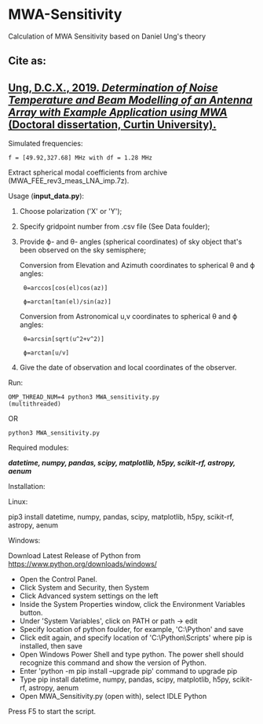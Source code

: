 # MWA-Sensitivity
Calculation of MWA Sensitivity based on Daniel Ung's theory

## Cite as:

## **[Ung, D.C.X., 2019. *Determination of Noise Temperature and Beam Modelling of an Antenna Array with Example Application using MWA* (Doctoral dissertation, Curtin University).](https://espace.curtin.edu.au/handle/20.500.11937/77989)** 

Simulated frequencies: 

    f = [49.92,327.68] MHz with df = 1.28 MHz

Extract spherical modal coefficients from archive (MWA_FEE_rev3_meas_LNA_imp.7z).

Usage (**input_data.py**):

1. Choose polarization ('X' or 'Y');

2. Specify gridpoint number from .csv file (See Data foulder); 

3. Provide ϕ- and θ- angles (spherical coordinates) of sky object that's been observed on the sky semisphere;


    Conversion from Elevation and Azimuth coordinates to spherical θ and ϕ angles:

        θ=arccos[cos(el)cos(az)]

        ϕ=arctan[tan(el)/sin(az)]
      
      
    Conversion from Astronomical u,v coordinates to spherical θ and ϕ angles:
    
        θ=arcsin[sqrt(u^2+v^2)]

        ϕ=arctan[u/v]

4. Give the date of observation and local coordinates of the observer.


Run: 

    OMP_THREAD_NUM=4 python3 MWA_sensitivity.py 
    (multithreaded) 

OR

    python3 MWA_sensitivity.py
  

Required modules:

***datetime, numpy, pandas, scipy, matplotlib, h5py, scikit-rf, astropy, aenum***

Installation: 

Linux:

pip3 install datetime, numpy, pandas, scipy, matplotlib, h5py, scikit-rf, astropy, aenum


Windows:

Download Latest Release of Python from https://www.python.org/downloads/windows/

- Open the Control Panel.
- Click System and Security, then System
- Click Advanced system settings on the left
- Inside the System Properties window, click the Environment Variables button.
- Under 'System Variables', click on PATH or path -> edit
- Specify location of python foulder, for example, 'C:\Python' and save
- Click edit again, and specify location of 'C:\Python\Scripts' where pip is installed, then save
- Open Windows Power Shell and type python. The power shell should recognize this command and show the version of Python.
- Enter 'python -m pip install –upgrade pip' command to upgrade pip
- Type pip install datetime, numpy, pandas, scipy, matplotlib, h5py, scikit-rf, astropy, aenum
- Open MWA_Sensitivity.py (open with), select IDLE Python

Press F5 to start the script. 



